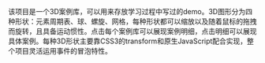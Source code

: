 该项目是一个3D案例库，可以用来存放学习过程中写过的demo。3D图形分为四种形状：元素周期表、球、螺旋、网格，每种形状都可以缩放以及随着鼠标的拖拽而旋转，且具备运动惯性。点击每个案例库可以展现案例明细，点击明细可以展现具体案例。每种3D形状主要靠CSS3的transform和原生JavaScript配合实现，整个项目灵活运用事件的冒泡特性。
